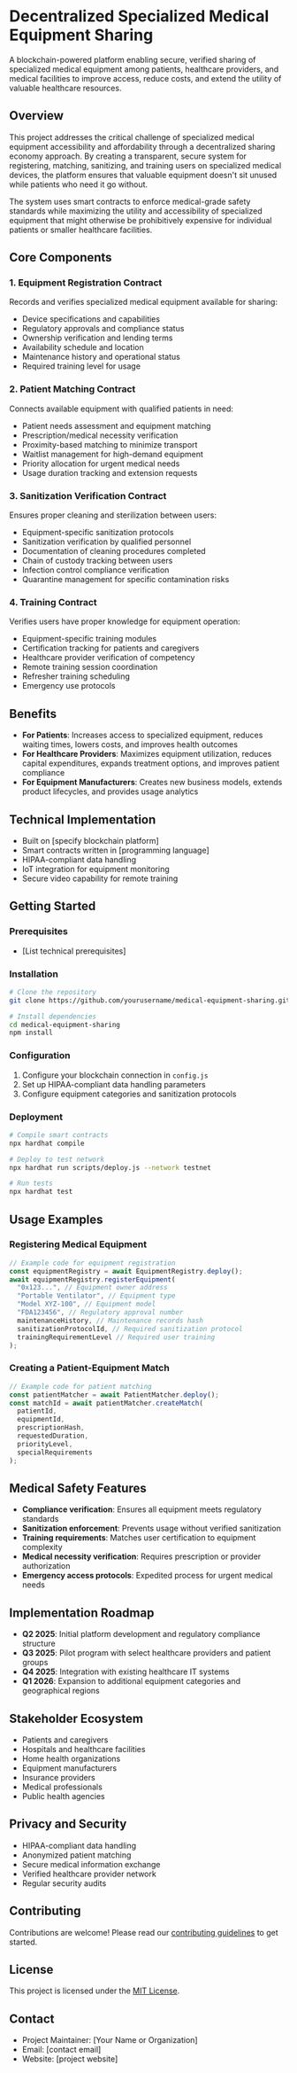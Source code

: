 # Decentralized Specialized Medical Equipment Sharing

A blockchain-powered platform enabling secure, verified sharing of specialized medical equipment among patients, healthcare providers, and medical facilities to improve access, reduce costs, and extend the utility of valuable healthcare resources.

## Overview

This project addresses the critical challenge of specialized medical equipment accessibility and affordability through a decentralized sharing economy approach. By creating a transparent, secure system for registering, matching, sanitizing, and training users on specialized medical devices, the platform ensures that valuable equipment doesn't sit unused while patients who need it go without.

The system uses smart contracts to enforce medical-grade safety standards while maximizing the utility and accessibility of specialized equipment that might otherwise be prohibitively expensive for individual patients or smaller healthcare facilities.

## Core Components

### 1. Equipment Registration Contract

Records and verifies specialized medical equipment available for sharing:
- Device specifications and capabilities
- Regulatory approvals and compliance status
- Ownership verification and lending terms
- Availability schedule and location
- Maintenance history and operational status
- Required training level for usage

### 2. Patient Matching Contract

Connects available equipment with qualified patients in need:
- Patient needs assessment and equipment matching
- Prescription/medical necessity verification
- Proximity-based matching to minimize transport
- Waitlist management for high-demand equipment
- Priority allocation for urgent medical needs
- Usage duration tracking and extension requests

### 3. Sanitization Verification Contract

Ensures proper cleaning and sterilization between users:
- Equipment-specific sanitization protocols
- Sanitization verification by qualified personnel
- Documentation of cleaning procedures completed
- Chain of custody tracking between users
- Infection control compliance verification
- Quarantine management for specific contamination risks

### 4. Training Contract

Verifies users have proper knowledge for equipment operation:
- Equipment-specific training modules
- Certification tracking for patients and caregivers
- Healthcare provider verification of competency
- Remote training session coordination
- Refresher training scheduling
- Emergency use protocols

## Benefits

- **For Patients**: Increases access to specialized equipment, reduces waiting times, lowers costs, and improves health outcomes
- **For Healthcare Providers**: Maximizes equipment utilization, reduces capital expenditures, expands treatment options, and improves patient compliance
- **For Equipment Manufacturers**: Creates new business models, extends product lifecycles, and provides usage analytics

## Technical Implementation

- Built on [specify blockchain platform]
- Smart contracts written in [programming language]
- HIPAA-compliant data handling
- IoT integration for equipment monitoring
- Secure video capability for remote training

## Getting Started

### Prerequisites
- [List technical prerequisites]

### Installation
```bash
# Clone the repository
git clone https://github.com/yourusername/medical-equipment-sharing.git

# Install dependencies
cd medical-equipment-sharing
npm install
```

### Configuration
1. Configure your blockchain connection in `config.js`
2. Set up HIPAA-compliant data handling parameters
3. Configure equipment categories and sanitization protocols

### Deployment
```bash
# Compile smart contracts
npx hardhat compile

# Deploy to test network
npx hardhat run scripts/deploy.js --network testnet

# Run tests
npx hardhat test
```

## Usage Examples

### Registering Medical Equipment
```javascript
// Example code for equipment registration
const equipmentRegistry = await EquipmentRegistry.deploy();
await equipmentRegistry.registerEquipment(
  "0x123...", // Equipment owner address
  "Portable Ventilator", // Equipment type
  "Model XYZ-100", // Equipment model
  "FDA123456", // Regulatory approval number
  maintenanceHistory, // Maintenance records hash
  sanitizationProtocolId, // Required sanitization protocol
  trainingRequirementLevel // Required user training
);
```

### Creating a Patient-Equipment Match
```javascript
// Example code for patient matching
const patientMatcher = await PatientMatcher.deploy();
const matchId = await patientMatcher.createMatch(
  patientId,
  equipmentId,
  prescriptionHash,
  requestedDuration,
  priorityLevel,
  specialRequirements
);
```

## Medical Safety Features

- **Compliance verification**: Ensures all equipment meets regulatory standards
- **Sanitization enforcement**: Prevents usage without verified sanitization
- **Training requirements**: Matches user certification to equipment complexity
- **Medical necessity verification**: Requires prescription or provider authorization
- **Emergency access protocols**: Expedited process for urgent medical needs

## Implementation Roadmap

- **Q2 2025**: Initial platform development and regulatory compliance structure
- **Q3 2025**: Pilot program with select healthcare providers and patient groups
- **Q4 2025**: Integration with existing healthcare IT systems
- **Q1 2026**: Expansion to additional equipment categories and geographical regions

## Stakeholder Ecosystem

- Patients and caregivers
- Hospitals and healthcare facilities
- Home health organizations
- Equipment manufacturers
- Insurance providers
- Medical professionals
- Public health agencies

## Privacy and Security

- HIPAA-compliant data handling
- Anonymized patient matching
- Secure medical information exchange
- Verified healthcare provider network
- Regular security audits

## Contributing

Contributions are welcome! Please read our [contributing guidelines](CONTRIBUTING.md) to get started.

## License

This project is licensed under the [MIT License](LICENSE).

## Contact

- Project Maintainer: [Your Name or Organization]
- Email: [contact email]
- Website: [project website]
